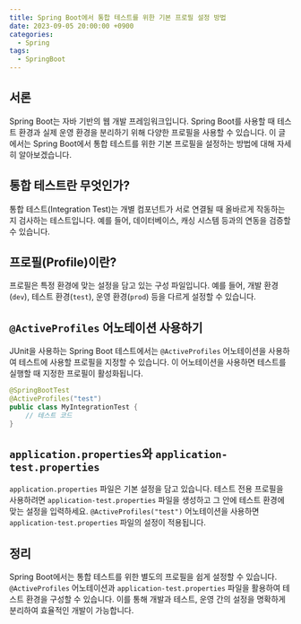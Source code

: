 ```yaml
---
title: Spring Boot에서 통합 테스트를 위한 기본 프로필 설정 방법
date: 2023-09-05 20:00:00 +0900
categories:
  - Spring
tags:
  - SpringBoot
---
```

## 서론
Spring Boot는 자바 기반의 웹 개발 프레임워크입니다. Spring Boot를 사용할 때 테스트 환경과 실제 운영 환경을 분리하기 위해 다양한 프로필을 사용할 수 있습니다. 이 글에서는 Spring Boot에서 통합 테스트를 위한 기본 프로필을 설정하는 방법에 대해 자세히 알아보겠습니다.

## 통합 테스트란 무엇인가?

통합 테스트(Integration Test)는 개별 컴포넌트가 서로 연결될 때 올바르게 작동하는지 검사하는 테스트입니다. 예를 들어, 데이터베이스, 캐싱 시스템 등과의 연동을 검증할 수 있습니다.

## 프로필(Profile)이란?

프로필은 특정 환경에 맞는 설정을 담고 있는 구성 파일입니다. 예를 들어, 개발 환경(`dev`), 테스트 환경(`test`), 운영 환경(`prod`) 등을 다르게 설정할 수 있습니다.

## `@ActiveProfiles` 어노테이션 사용하기

JUnit을 사용하는 Spring Boot 테스트에서는 `@ActiveProfiles` 어노테이션을 사용하여 테스트에 사용할 프로필을 지정할 수 있습니다. 이 어노테이션을 사용하면 테스트를 실행할 때 지정한 프로필이 활성화됩니다.

```java
@SpringBootTest
@ActiveProfiles("test")
public class MyIntegrationTest {
    // 테스트 코드
}
```

## `application.properties`와 `application-test.properties`

`application.properties` 파일은 기본 설정을 담고 있습니다. 테스트 전용 프로필을 사용하려면 `application-test.properties` 파일을 생성하고 그 안에 테스트 환경에 맞는 설정을 입력하세요. `@ActiveProfiles("test")` 어노테이션을 사용하면 `application-test.properties` 파일의 설정이 적용됩니다.

## 정리

Spring Boot에서는 통합 테스트를 위한 별도의 프로필을 쉽게 설정할 수 있습니다. `@ActiveProfiles` 어노테이션과 `application-test.properties` 파일을 활용하여 테스트 환경을 구성할 수 있습니다. 이를 통해 개발과 테스트, 운영 간의 설정을 명확하게 분리하여 효율적인 개발이 가능합니다.